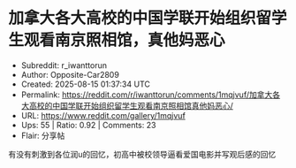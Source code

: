 # 加拿大各大高校的中国学联开始组织留学生观看南京照相馆，真他妈恶心

- Subreddit: r_iwanttorun
- Author: Opposite-Car2809
- Created: 2025-08-15 01:37:34 UTC
- Permalink: https://reddit.com/r/iwanttorun/comments/1mqjvuf/加拿大各大高校的中国学联开始组织留学生观看南京照相馆真他妈恶心/
- URL: https://www.reddit.com/gallery/1mqjvuf
- Ups: 55 | Ratio: 0.92 | Comments: 23
- Flair: 分享帖


有没有刺激到各位润u的回忆，初高中被校领导逼看爱国电影并写观后感的回忆

